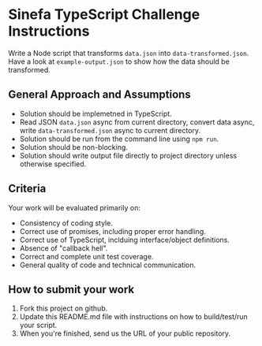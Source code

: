# Sinefa TypeScript Challenge Instructions

Write a Node script that transforms `data.json` into `data-transformed.json`. Have a look at `example-output.json` to show how the data should be transformed.

## General Approach and Assumptions

- Solution should be implemetned in TypeScript.
- Read JSON `data.json` async from current directory, convert data async, write `data-transformed.json` async to current directory.
- Solution should be run from the command line using `npm run`.
- Solution should be non-blocking.
- Solution should  write output file directly to project directory unless otherwise specified.

## Criteria

Your work will be evaluated primarily on:

- Consistency of coding style.
- Correct use of promises, including proper error handling.
- Correct use of TypeScript, inclduing interface/object definitions.
- Absence of "callback hell".
- Correct and complete unit test coverage.
- General quality of code and technical communication.

## How to submit your work

 1. Fork this project on github.
 2. Update this README.md file with instructions on how to build/test/run your script.
 3. When you're finished, send us the URL of your public repository.
